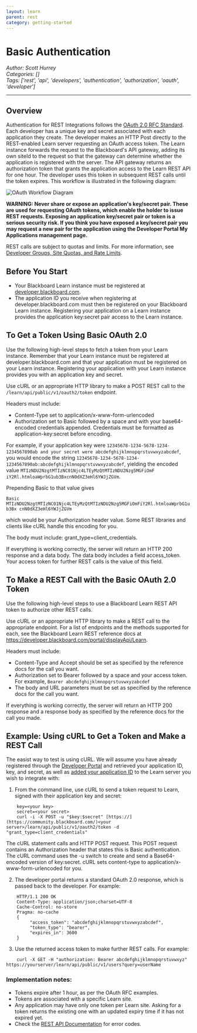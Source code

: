 ```yaml
---
layout: learn
parent: rest
category: getting-started
---
```

# Basic Authentication
*Author: Scott Hurrey*  
*Categories: []*  
*Tags: ['rest', 'api', 'developers', 'authentication', 'authorization', 'oauth', 'developer']*  
<hr />

## Overview

Authentication for REST Integrations follows the [OAuth 2.0 RFC
Standard](https://tools.ietf.org/html/rfc6749). Each developer
has a unique key and secret associated with each application they create. The
developer makes an HTTP Post directly to the REST-enabled Learn server
requesting an OAuth access token. The Learn instance forwards the request to
the Blackboard's API gateway, adding its own siteId to the request so that the
gateway can determine whether the application is registered with the server.
The API gateway returns an authorization token that grants the application
access to the Learn REST API for one hour. The developer uses this token in
subsequent REST calls until the token expires. This workflow is illustrated in
the following diagram:

![OAuth Workflow Diagram](https://bbuniversity.blackboard.com/bbcswebdav/pid-65012-dt-content-rid-132617_1/xid-132617_1)

**WARNING: Never share or expose an application's key/secret pair. These are used for requesting OAuth tokens, which enable the holder to issue REST requests. Exposing an application key/secret pair or token is a serious security risk. If you think you have exposed a key/secret pair you may request a new pair for the application using the Developer Portal My Applications management page.**

REST calls are subject to quotas and limits. For more information, see
[Developer Groups, Site Quotas, and Rate Limits](Developer%20Groups%2C%20Site%20Quotas%2C%20and%20Rate%20Limits.html).

## Before You Start

  * Your Blackboard Learn instance must be registered at [developer.blackboard.com](https://developer.blackboard.com/).
  * The application ID you receive when registering at developer.blackboard.com must then be registered on your Blackboard Learn instance. Registering your application on a Learn instance provides the application key:secret pair access to the Learn instance.

## To Get a Token Using Basic OAuth 2.0

Use the following high-level steps to fetch a token from your Learn instance.
Remember that your Learn instance must be registered at
developer.blackboard.com and that your application must be registered on your
Learn instance. Registering your application with your Learn instance provides
you with an application key and secret.

Use cURL or an appropriate HTTP library to make a POST REST call to the
`/learn/api/public/v1/oauth2/token` endpoint.

Headers must include:
* Content-Type set to application/x-www-form-urlencoded
* Authorization set to Basic followed by a space and with your base64-encoded credentials appended. Credentials must be formatted as application-key:secret before encoding.  

For example, if your application key were `12345678-1234-5678-1234-1234567890ab
and your secret were abcdefghijklmnopqrstuvwxyzabcdef`, you would encode the
string `12345678-1234-5678-1234-1234567890ab:abcdefghijklmnopqrstuvwxyzabcdef`,
yielding the encoded value `MTIzNDU2NzgtMTIzNC01Njc4LTEyMzQtMTIzNDU2Nzg5MGFiOmF
iY2Rl.htmloaWprbG1ub3BxcnN0dXZ3eHl6YWJjZGVm`.

Prepending Basic to that value gives

`Basic MTIzNDU2NzgtMTIzNC01Njc4LTEyMzQtMTIzNDU2Nzg5MGFiOmFiY2Rl.htmloaWprbG1ub3Bx
cnN0dXZ3eHl6YWJjZGVm`

which would be your Authorization header value. Some REST libraries and
clients like cURL handle this encoding for you.

The body must include: grant_type=client_credentials.

If everything is working correctly, the server will return an HTTP 200
response and a data body. The data body includes a field access_token. Your
access token for further REST calls is the value of this field.

## To Make a REST Call with the Basic OAuth 2.0 Token

Use the following high-level steps to use a Blackboard Learn REST API token to
authorize other REST calls.

Use cURL or an appropriate HTTP library to make a REST call to the appropriate
endpoint. For a list of endpoints and the methods supported for each, see the
Blackboard Learn REST reference docs at https://developer.blackboard.com/portal/displayApi/Learn.

Headers must include:
* Content-Type and Accept should be set as specified by the reference docs for the call you want.
* Authorization set to Bearer followed by a space and your access token. For example, `Bearer abcdefghijklmnopqrstuvwxyzabcdef`
* The body and URL parameters must be set as specified by the reference docs for the call you want.

If everything is working correctly, the server will return an HTTP 200
response and a response body as specified by the reference docs for the call
you made.

## Example: Using cURL to Get a Token and Make a REST Call

The easist way to test is using cURL. We will assume you have already
registered through the [Developer Portal](Register%20as%20a%20Developer%20and%20Manage%20Your%20Applications%20with%20the%20Developer%20Portal.html) and
retrieved your application ID, key, and secret, as well as [added your
application ID](Managing%20REST%20Integrations%20in%20Learn:%20The%20REST%20Integrations%20Tool%20for%20System%20Administrators.html) to
the Learn server you wish to integrate with:

1. From the command line, use cURL to send a token request to Learn, signed with their application key and secret:   
```
    key=<your key>  
    secret=<your secret>   
    curl -i -X POST -u "$key:$secret" [https://](https://community.blackboard.com/)<your server>/learn/api/public/v1/oauth2/token -d "grant_type=client_credentials"
```

The cURL statement calls and HTTP POST request. This POST request contains an
Authorization header that states this is Basic authentication. The cURL
command uses the -u switch to create and send a Base64-encoded version of
key:secret. cURL sets content-type to application/x-www-form-urlencoded for
you.

2. The developer portal returns a standard OAuth 2.0 response, which is passed back to the developer. For example:  
```
    HTTP/1.1 200 OK   
    Content-Type: application/json;charset=UTF-8   
    Cache-Control: no-store   
    Pragma: no-cache    
    {  
         "access_token": "abcdefghijklmnopqrstuvwxyzabcdef",  
         "token_type": "bearer",  
         "expires_in": 3600   
    }  
```

3. Use the returned access token to make further REST calls. For example:  
```
    curl -X GET -H "authorization: Bearer abcdefghijklmnopqrstuvwxyz" https://yourserver/learn/api/public/v1/users?query=userName
```

### Implementation notes:

* Tokens expire after 1 hour, as per the OAuth RFC examples.
* Tokens are associated with a specific Learn site.
* Any application may have only one token per Learn site. Asking for a token returns the existing one with an updated expiry time if it has not expired yet.
* Check the [REST API Documentation](https://developer.blackboard.com/portal/displayApi) for error codes.

